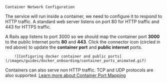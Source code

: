 <!-- post: -->


### 
    Container Network Configuration

The service will run inside a container, we need to configure it to respond to HTTP traffic. A standard web server listens on port 80 for HTTP traffic and 443 for HTTPS traffic.

A Rails app listens to port 3000 so we should map the container port **3000** to the public Internet ports **80**  and **443**. Click the connector icon (circled in red above) to update the **container port** and **public internet** ports.



    

        ![Configuring docker container and public ports](/images/guides/docker_onboarding/container_ports_animated.gif)
    





Containers can also serve non HTTP traffic. TCP and UDP protocols are also supported. [Learn more about Container Port Mapping](http://help.cloud66.com/building-your-stack/container-port-mapping)


